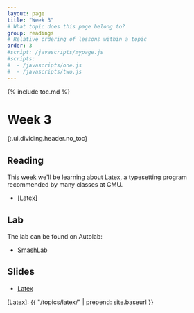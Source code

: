 ```yaml
---
layout: page
title: "Week 3"
# What topic does this page belong to?
group: readings
# Relative ordering of lessons within a topic
order: 3
#script: /javascripts/mypage.js
#scripts:
#  - /javascripts/one.js
#  - /javascripts/two.js
---
```



{% include toc.md %}

# Week 3
{:.ui.dividing.header.no_toc}

## Reading

This week we'll be learning about Latex, a typesetting program recommended by
many classes at CMU.

- [Latex]

## Lab

The lab can be found on Autolab:

- [SmashLab](https://autolab.andrew.cmu.edu/courses/07131-f20/assessments/smashlab)

## Slides

- [Latex](week-3-latex.pdf)

[Latex]: {{ "/topics/latex/"   | prepend: site.baseurl }}
